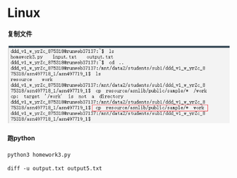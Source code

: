 # Linux 

#### 复制文件

![image-20210913075919399](hm.assets/image-20210913075919399.png)

#### 跑python

`python3 homework3.py`

`diff -u output.txt output5.txt` 


